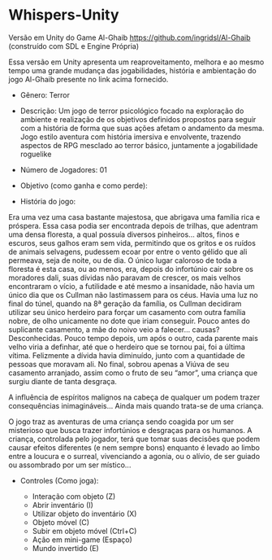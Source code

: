 # Whispers-Unity

Versão em Unity do Game Al-Ghaib https://github.com/ingridsl/Al-Ghaib (construído com SDL e Engine Própria)

Essa versão em Unity apresenta um reaproveitamento, melhora e ao mesmo tempo uma grande mudança das jogabilidades, história e ambientação do jogo Al-Ghaib presente no link acima fornecido.

   
* Gênero: Terror
* Descrição: 
Um jogo de terror psicológico focado na exploração do ambiente e realização de os objetivos definidos propostos para seguir com a história de forma que suas ações afetam o andamento da mesma. Jogo estilo aventura com história imersiva e envolvente, trazendo aspectos de RPG mesclado ao terror básico, juntamente a jogabilidade roguelike

* Número de Jogadores: 01

* Objetivo (como ganha e como perde):

* História do jogo: 

Era uma vez uma casa bastante majestosa, que abrigava uma família rica e próspera. Essa casa podia ser encontrada depois de trilhas, que adentram uma densa floresta, a qual possuía diversos pinheiros... altos, finos e escuros, seus galhos eram sem vida, permitindo que os gritos e os ruídos de animais selvagens, pudessem ecoar por entre o vento gélido que ali permeava, seja de noite, ou de dia. O único lugar caloroso de toda a floresta é esta casa, ou ao menos, era, depois do infortúnio cair sobre os moradores dali, suas dívidas não paravam de crescer, os mais velhos encontraram o vício, a futilidade e até mesmo a insanidade, não havia um único dia que os Cullman não lastimassem para os céus. Havia uma luz no final do túnel, quando na 8ª geração da família, os Cullman decidiram utilizar seu único herdeiro para forçar um casamento com outra família nobre, de olho unicamente no dote que iriam conseguir. Pouco antes do suplicante casamento, a mãe do noivo veio a falecer... causas? Desconhecidas. Pouco tempo depois, um após o outro, cada parente mais velho viria a definhar, até que o herdeiro que se tornou pai, foi a última vítima. Felizmente a dívida havia diminuído, junto com a quantidade de pessoas que moravam ali. No final, sobrou apenas a Viúva de seu casamento arranjado, assim como o fruto de seu “amor”, uma criança que surgiu diante de tanta desgraça.

A influência de espíritos malignos na cabeça de qualquer um podem trazer consequências inimagináveis… Ainda mais quando trata-se de uma criança.

O jogo traz as aventuras de uma criança sendo coagida por um ser misterioso que busca trazer infortúnios e desgraças para os humanos. A criança, controlada pelo jogador, terá que tomar suas decisões que podem causar efeitos diferentes (e nem sempre bons) enquanto é levado ao limbo entre a loucura e o surreal, vivenciando a agonia, ou o alívio, de ser guiado ou assombrado por um ser místico...

* Controles (Como joga):

   * Interação com objeto (Z)
   * Abrir inventário (I)
   * Utilizar objeto do inventário (X)
   * Objeto móvel (C)
   * Subir em objeto móvel (Ctrl+C)
   * Ação em mini-game (Espaço)
   * Mundo invertido (E)




